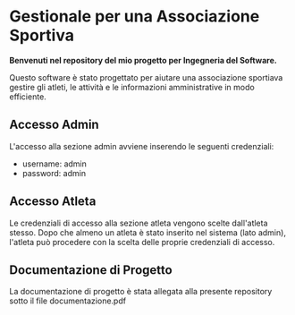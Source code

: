 # Gestionale per una Associazione Sportiva

**Benvenuti nel repository del mio progetto per Ingegneria del Software.**

Questo software è stato progettato per aiutare una associazione sportiava gestire gli atleti, 
le attività e le informazioni amministrative in modo efficiente.  

## Accesso Admin

L'accesso alla sezione admin avviene inserendo le seguenti credenziali:

- username: admin
- password: admin

## Accesso Atleta
Le credenziali di accesso alla sezione atleta vengono scelte dall'atleta stesso. 
Dopo che almeno un atleta è stato inserito nel sistema (lato admin), l'atleta può procedere con la scelta delle proprie credenziali di accesso.


## Documentazione di Progetto
La documentazione di progetto è stata allegata alla presente repository sotto il file documentazione.pdf

